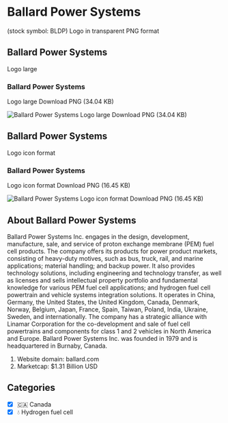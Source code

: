 # Ballard Power Systems
 (stock symbol: BLDP) Logo in transparent PNG format

## Ballard Power Systems
 Logo large

### Ballard Power Systems
 Logo large Download PNG (34.04 KB)

![Ballard Power Systems
 Logo large Download PNG (34.04 KB)](/img/orig/BLDP_BIG-4070c6c2.png)

## Ballard Power Systems
 Logo icon format

### Ballard Power Systems
 Logo icon format Download PNG (16.45 KB)

![Ballard Power Systems
 Logo icon format Download PNG (16.45 KB)](/img/orig/BLDP-1b27ec32.png)

## About Ballard Power Systems


Ballard Power Systems Inc. engages in the design, development, manufacture, sale, and service of proton exchange membrane (PEM) fuel cell products. The company offers its products for power product markets, consisting of heavy-duty motives, such as bus, truck, rail, and marine applications; material handling; and backup power. It also provides technology solutions, including engineering and technology transfer, as well as licenses and sells intellectual property portfolio and fundamental knowledge for various PEM fuel cell applications; and hydrogen fuel cell powertrain and vehicle systems integration solutions. It operates in China, Germany, the United States, the United Kingdom, Canada, Denmark, Norway, Belgium, Japan, France, Spain, Taiwan, Poland, India, Ukraine, Sweden, and internationally. The company has a strategic alliance with Linamar Corporation for the co-development and sale of fuel cell powertrains and components for class 1 and 2 vehicles in North America and Europe. Ballard Power Systems Inc. was founded in 1979 and is headquartered in Burnaby, Canada.

1. Website domain: ballard.com
2. Marketcap: $1.31 Billion USD


## Categories
- [x] 🇨🇦 Canada
- [x] 💧 Hydrogen fuel cell
